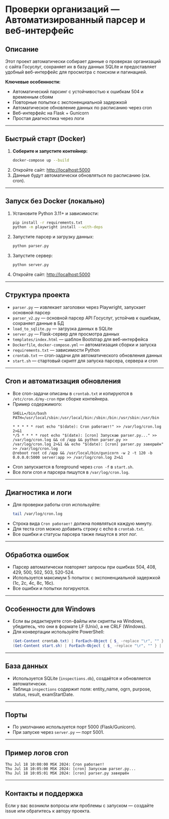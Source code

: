 # Проверки организаций — Автоматизированный парсер и веб-интерфейс

## Описание

Этот проект автоматически собирает данные о проверках организаций с сайта Госуслуг, сохраняет их в базу данных SQLite и предоставляет удобный веб-интерфейс для просмотра с поиском и пагинацией.

**Ключевые особенности:**
- Автоматический парсинг с устойчивостью к ошибкам 504 и временным сбоям
- Повторные попытки с экспоненциальной задержкой
- Автоматическое обновление данных по расписанию через cron
- Веб-интерфейс на Flask + Gunicorn
- Простая диагностика через логи

---

## Быстрый старт (Docker)

1. **Соберите и запустите контейнер:**
   ```sh
   docker-compose up --build
   ```
2. Откройте сайт: [http://localhost:5000](http://localhost:5000)
3. Данные будут автоматически обновляться по расписанию (см. cron).

---

## Запуск без Docker (локально)

1. Установите Python 3.11+ и зависимости:
   ```sh
   pip install -r requirements.txt
   python -m playwright install --with-deps
   ```
2. Запустите парсер и загрузку данных:
   ```sh
   python parser.py
   ```
3. Запустите сервер:
   ```sh
   python server.py
   ```
4. Откройте сайт: [http://localhost:5000](http://localhost:5000)

---

## Структура проекта
- `parser.py` — извлекает заголовки через Playwright, запускает основной парсер
- `parser_v2.py` — основной парсер API Госуслуг, устойчив к ошибкам, сохраняет данные в БД
- `load_to_sqlite.py` — загрузка данных в SQLite
- `server.py` — Flask-сервер для просмотра данных
- `templates/index.html` — шаблон Bootstrap для веб-интерфейса
- `Dockerfile`, `docker-compose.yml` — автоматизация сборки и запуска
- `requirements.txt` — зависимости Python
- `crontab.txt` — cron-задачи для автоматического обновления данных
- `start.sh` — стартовый скрипт для запуска парсера, сервера и cron

---

## Cron и автоматизация обновления

- Все cron-задачи описаны в `crontab.txt` и копируются в `/etc/cron.d/my-cron` при сборке контейнера.
- Пример содержимого:
  ```
  SHELL=/bin/bash
  PATH=/usr/local/sbin:/usr/local/bin:/sbin:/bin:/usr/sbin:/usr/bin

  * * * * * root echo "$(date): Cron работает!" >> /var/log/cron.log 2>&1
  */5 * * * * root echo "$(date): [cron] Запускаю parser.py..." >> /var/log/cron.log && cd /app && python parser.py >> /var/log/cron.log 2>&1 && echo "$(date): [cron] parser.py завершён" >> /var/log/cron.log
  @reboot root cd /app && /usr/local/bin/gunicorn -w 2 -t 120 -b 0.0.0.0:5000 server:app >> /var/log/cron.log 2>&1
  ```
- Cron запускается в foreground через `cron -f` в `start.sh`.
- Все логи cron и парсера пишутся в `/var/log/cron.log`.

---

## Диагностика и логи

- Для проверки работы cron используйте:
  ```sh
  tail /var/log/cron.log
  ```
- Строка вида `Cron работает!` должна появляться каждую минуту.
- Для теста cron можно добавить строку с echo в `crontab.txt`.
- Все ошибки и статусы парсера также пишутся в этот лог.

---

## Обработка ошибок

- Парсер автоматически повторяет запросы при ошибках 504, 408, 429, 500, 502, 503, 520-524.
- Используется максимум 5 попыток с экспоненциальной задержкой (1с, 2с, 4с, 8с, 16с).
- Все ошибки и попытки логируются.

---

## Особенности для Windows

- Если вы редактируете cron-файлы или скрипты на Windows, убедитесь, что они в формате LF (Unix), а не CRLF (Windows).
- Для конвертации используйте PowerShell:
  ```powershell
  (Get-Content crontab.txt) | ForEach-Object { $_ -replace "\r", "" } | Set-Content crontab.txt
  (Get-Content start.sh) | ForEach-Object { $_ -replace "\r", "" } | Set-Content start.sh
  ```

---

## База данных

- Используется SQLite (`inspections.db`), создаётся и обновляется автоматически.
- Таблица `inspections` содержит поля: entity_name, ogrn, purpose, status, result, examStartDate.

---

## Порты

- По умолчанию используется порт 5000 (Flask/Gunicorn).
- При запуске через `server.py` — порт 5001.

---

## Пример логов cron
```
Thu Jul 18 10:00:00 MSK 2024: Cron работает!
Thu Jul 18 10:05:00 MSK 2024: [cron] Запускаю parser.py...
Thu Jul 18 10:05:01 MSK 2024: [cron] parser.py завершён
```

---

## Контакты и поддержка

Если у вас возникли вопросы или проблемы с запуском — создайте issue или обратитесь к автору проекта.